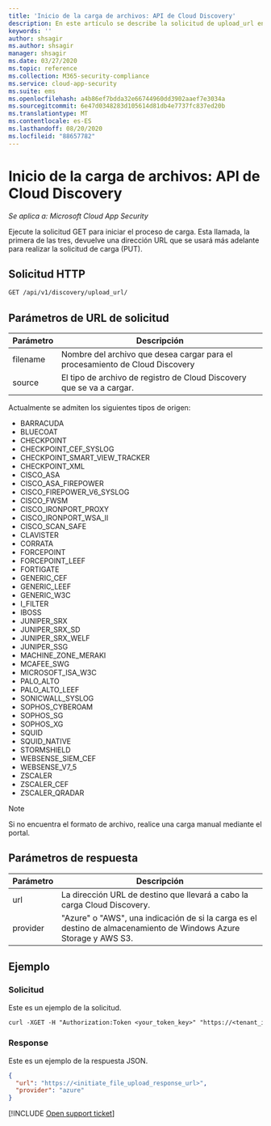 ```yaml
---
title: 'Inicio de la carga de archivos: API de Cloud Discovery'
description: En este artículo se describe la solicitud de upload_url en la API de Cloud Discovery de Cloud App Security.
keywords: ''
author: shsagir
ms.author: shsagir
manager: shsagir
ms.date: 03/27/2020
ms.topic: reference
ms.collection: M365-security-compliance
ms.service: cloud-app-security
ms.suite: ems
ms.openlocfilehash: a4b86ef7bdda32e66744960dd3902aaef7e3034a
ms.sourcegitcommit: 6e47d0348283d105614d81db4e7737fc837ed20b
ms.translationtype: MT
ms.contentlocale: es-ES
ms.lasthandoff: 08/20/2020
ms.locfileid: "88657782"
---
```

# <a name="initiate-file-upload---cloud-discovery-api"></a>Inicio de la carga de archivos: API de Cloud Discovery

*Se aplica a: Microsoft Cloud App Security*

Ejecute la solicitud GET para iniciar el proceso de carga. Esta llamada, la primera de las tres, devuelve una dirección URL que se usará más adelante para realizar la solicitud de carga (PUT).

## <a name="http-request"></a>Solicitud HTTP

```rest
GET /api/v1/discovery/upload_url/
```

## <a name="request-url-parameters"></a>Parámetros de URL de solicitud

| Parámetro | Descripción |
| --- |--- |
| filename | Nombre del archivo que desea cargar para el procesamiento de Cloud Discovery |
| source | El tipo de archivo de registro de Cloud Discovery que se va a cargar. |

Actualmente se admiten los siguientes tipos de origen:

- BARRACUDA
- BLUECOAT
- CHECKPOINT
- CHECKPOINT_CEF_SYSLOG
- CHECKPOINT_SMART_VIEW_TRACKER
- CHECKPOINT_XML
- CISCO_ASA
- CISCO_ASA_FIREPOWER
- CISCO_FIREPOWER_V6_SYSLOG
- CISCO_FWSM
- CISCO_IRONPORT_PROXY
- CISCO_IRONPORT_WSA_II
- CISCO_SCAN_SAFE
- CLAVISTER
- CORRATA
- FORCEPOINT
- FORCEPOINT_LEEF
- FORTIGATE
- GENERIC_CEF
- GENERIC_LEEF
- GENERIC_W3C
- I_FILTER
- IBOSS
- JUNIPER_SRX
- JUNIPER_SRX_SD
- JUNIPER_SRX_WELF
- JUNIPER_SSG
- MACHINE_ZONE_MERAKI
- MCAFEE_SWG
- MICROSOFT_ISA_W3C
- PALO_ALTO
- PALO_ALTO_LEEF
- SONICWALL_SYSLOG
- SOPHOS_CYBEROAM
- SOPHOS_SG
- SOPHOS_XG
- SQUID
- SQUID_NATIVE
- STORMSHIELD
- WEBSENSE_SIEM_CEF
- WEBSENSE_V7_5
- ZSCALER
- ZSCALER_CEF
- ZSCALER_QRADAR

> [!NOTE]
> Si no encuentra el formato de archivo, realice una carga manual mediante el portal.

## <a name="response-parameters"></a>Parámetros de respuesta

| Parámetro | Descripción |
| --- | --- |
| url | La dirección URL de destino que llevará a cabo la carga Cloud Discovery. |
| provider | "Azure" o "AWS", una indicación de si la carga es el destino de almacenamiento de Windows Azure Storage y AWS S3. |

## <a name="example"></a>Ejemplo

### <a name="request"></a>Solicitud

Este es un ejemplo de la solicitud.

```rest
curl -XGET -H "Authorization:Token <your_token_key>" "https://<tenant_id>.<tenant_region>.contoso.com/api/v1/discovery/upload_url/?filename=my_discovery_file.txt&source=LOG_3COM"
```

### <a name="response"></a>Response

Este es un ejemplo de la respuesta JSON.

```json
{
  "url": "https://<initiate_file_upload_response_url>",
  "provider": "azure"
}
```

[!INCLUDE [Open support ticket](includes/support.md)]
